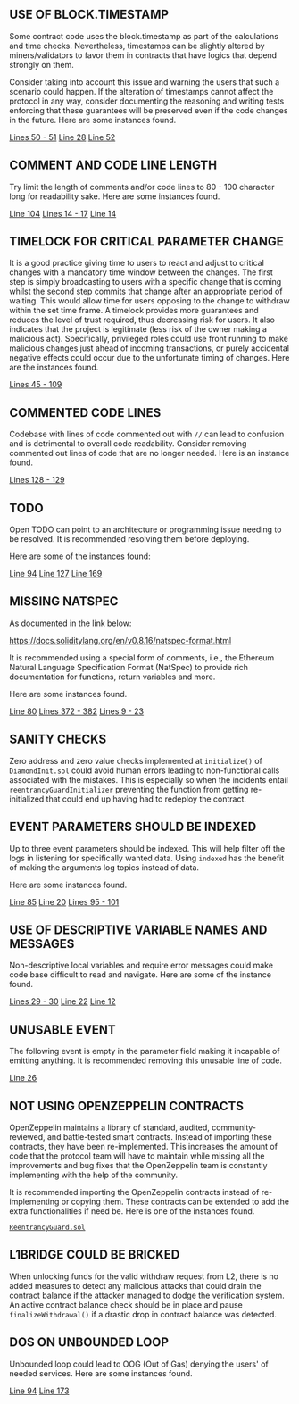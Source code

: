 ## USE OF BLOCK.TIMESTAMP
Some contract code uses the block.timestamp as part of the calculations and time checks. Nevertheless, timestamps can be slightly altered by miners/validators to favor them in contracts that have logics that depend strongly on them.

Consider taking into account this issue and warning the users that such a scenario could happen. If the alteration of timestamps cannot affect the protocol in any way, consider documenting the reasoning and writing tests enforcing that these guarantees will be preserved even if the code changes in the future. Here are some instances found.

[Lines 50 - 51](https://github.com/code-423n4/2022-10-zksync/blob/main/ethereum/contracts/zksync/facets/Executor.sol#L50-L51)
[Line 28](https://github.com/code-423n4/2022-10-zksync/blob/main/ethereum/contracts/zksync/facets/DiamondCut.sol#L28)
[Line 52](https://github.com/code-423n4/2022-10-zksync/blob/main/ethereum/contracts/zksync/facets/DiamondCut.sol#L52)

## COMMENT AND CODE LINE LENGTH
Try limit the length of comments and/or code lines to 80 - 100 character long for readability sake. Here are some instances found.

[Line 104](https://github.com/code-423n4/2022-10-zksync/blob/main/ethereum/contracts/zksync/facets/DiamondCut.sol#L104)
[Lines 14 - 17](https://github.com/code-423n4/2022-10-zksync/blob/main/ethereum/contracts/zksync/interfaces/IMailbox.sol#L14-L17)
[Line 14](https://github.com/code-423n4/2022-10-zksync/blob/main/ethereum/contracts/zksync/libraries/Diamond.sol#L14)

## TIMELOCK FOR CRITICAL PARAMETER CHANGE
It is a good practice giving time to users to react and adjust to critical changes with a mandatory time window between the changes. The first step is simply broadcasting to users with a specific change that is coming whilst the second step commits that change after an appropriate period of waiting. This would allow time for users opposing to the change to withdraw within the set time frame. A timelock provides more guarantees and reduces the level of trust required, thus decreasing risk for users. It also indicates that the project is legitimate (less risk of the owner making a malicious act). Specifically, privileged roles could use front running to make malicious changes just ahead of incoming transactions, or purely accidental negative effects could occur due to the unfortunate timing of changes. Here are the instances found.

[Lines 45 - 109](https://github.com/code-423n4/2022-10-zksync/blob/main/ethereum/contracts/zksync/facets/Governance.sol#L45-L109)

## COMMENTED CODE LINES
Codebase with lines of code commented out with `//` can lead to confusion and is detrimental to overall code readability. Consider removing commented out lines of code that are no longer needed. Here is an instance found.

[Lines 128 - 129](https://github.com/code-423n4/2022-10-zksync/blob/main/ethereum/contracts/zksync/facets/Mailbox.sol#L128-L129)

## TODO
Open TODO can point to an architecture or programming issue needing to be resolved. It is recommended resolving them before deploying.

Here are some of the instances found:

[Line 94](https://github.com/code-423n4/2022-10-zksync/blob/main/ethereum/contracts/zksync/facets/Mailbox.sol#L94)
[Line 127](https://github.com/code-423n4/2022-10-zksync/blob/main/ethereum/contracts/zksync/facets/Mailbox.sol#L127)
[Line 169](https://github.com/code-423n4/2022-10-zksync/blob/main/ethereum/contracts/zksync/facets/Mailbox.sol#L169)

## MISSING NATSPEC
As documented in the link below:

https://docs.soliditylang.org/en/v0.8.16/natspec-format.html

It is recommended using a special form of comments, i.e., the Ethereum Natural Language Specification Format (NatSpec) to provide rich documentation for functions, return variables and more.

Here are some instances found.

[Line 80](https://github.com/code-423n4/2022-10-zksync/blob/main/ethereum/contracts/zksync/facets/Executor.sol#L80)
[Lines 372 - 382](https://github.com/code-423n4/2022-10-zksync/blob/main/ethereum/contracts/zksync/facets/Executor.sol#L372-L382)
[Lines 9 - 23](https://github.com/code-423n4/2022-10-zksync/blob/main/ethereum/contracts/zksync/interfaces/IGovernance.sol#L9-L23)

## SANITY CHECKS
Zero address and zero value checks implemented at `initialize()` of `DiamondInit.sol` could avoid human errors leading to non-functional calls associated with the mistakes. This is especially so when the incidents entail `reentrancyGuardInitializer` preventing the function from getting re-initialized that could end up having had to redeploy the contract. 

## EVENT PARAMETERS SHOULD BE INDEXED
Up to three event parameters should be indexed. This will help filter off the logs in listening for specifically wanted data. Using `indexed` has the benefit of making the arguments log topics instead of data. 

Here are some instances found.

[Line 85](https://github.com/code-423n4/2022-10-zksync/blob/main/ethereum/contracts/zksync/interfaces/IExecutor.sol#L85)
[Line 20](https://github.com/code-423n4/2022-10-zksync/blob/main/ethereum/contracts/zksync/interfaces/IDiamondCut.sol#L20)
[Lines 95 - 101](https://github.com/code-423n4/2022-10-zksync/blob/main/ethereum/contracts/zksync/interfaces/IMailbox.sol#L95-L101)

## USE OF DESCRIPTIVE VARIABLE NAMES AND MESSAGES
Non-descriptive local variables and require error messages could make code base difficult to read and navigate. Here are some of the instance found.

[Lines 29 - 30](https://github.com/code-423n4/2022-10-zksync/blob/main/ethereum/contracts/zksync/DiamondProxy.sol#L29-L30)
[Line 22](https://github.com/code-423n4/2022-10-zksync/blob/main/ethereum/contracts/zksync/facets/Base.sol#L22)
[Line 12](https://github.com/code-423n4/2022-10-zksync/blob/main/ethereum/contracts/zksync/facets/Base.sol#L12)

## UNUSABLE EVENT
The following event is empty in the parameter field making it incapable of emitting anything. It is recommended removing this unusable line of code.

[Line 26](https://github.com/code-423n4/2022-10-zksync/blob/main/ethereum/contracts/zksync/interfaces/IDiamondCut.sol#L26)

## NOT USING OPENZEPPELIN CONTRACTS
OpenZeppelin maintains a library of standard, audited, community-reviewed, and battle-tested smart contracts. Instead of importing these contracts, they have been re-implemented. This increases the amount of code that the protocol team will have to maintain while missing all the improvements and bug fixes that the OpenZeppelin team is constantly implementing with the help of the community.

It is recommended importing the OpenZeppelin contracts instead of re-implementing or copying them. These contracts can be extended to add the extra functionalities if need be. Here is one of the instances found.

[`ReentrancyGuard.sol`](https://github.com/code-423n4/2022-10-zksync/blob/main/ethereum/contracts/common/ReentrancyGuard.sol)

## L1BRIDGE COULD BE BRICKED
When unlocking funds for the valid withdraw request from L2, there is no added measures to detect any malicious attacks that could drain the contract balance if the attacker managed to dodge the verification system. An active contract balance check should be in place and pause `finalizeWithdrawal()` if a drastic drop in contract balance was detected.

## DOS ON UNBOUNDED LOOP
Unbounded loop could lead to OOG (Out of Gas) denying the users' of needed services. Here are some instances found.

[Line 94](https://github.com/code-423n4/2022-10-zksync/blob/main/ethereum/contracts/zksync/libraries/Diamond.sol#L94)
[Line 173](https://github.com/code-423n4/2022-10-zksync/blob/main/ethereum/contracts/zksync/libraries/Diamond.sol#L173)

